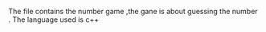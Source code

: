 The file contains the number game ,the gane is about guessing the number .
The language used is c++
